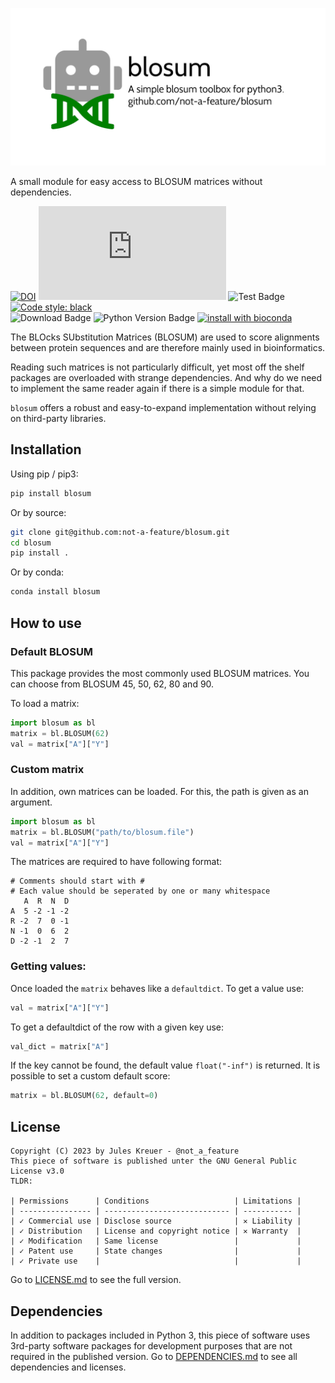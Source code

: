 ![blosum](https://github.com/not-a-feature/blosum/raw/main/blosum.png)

A small module for easy access to BLOSUM matrices without dependencies.

[![DOI](https://zenodo.org/badge/DOI/10.5281/zenodo.7084916.svg)](https://doi.org/10.5281/zenodo.7084916)
[![Citation Badge](https://api.juleskreuer.eu/citation-badge.php?doi=10.5281/zenodo.7084916)](https://juleskreuer.eu/projekte/citation-badge/)
![Test Badge](https://github.com/not-a-feature/blosum/actions/workflows/tests.yml/badge.svg)
[![Code style: black](https://img.shields.io/badge/code%20style-black-000000.svg)](https://github.com/psf/black)<br>
![Download Badge](https://img.shields.io/pypi/dm/blosum.svg)
![Python Version Badge](https://img.shields.io/pypi/pyversions/blosum)
[![install with bioconda](https://img.shields.io/badge/install%20with-bioconda-brightgreen.svg?style=flat)](http://bioconda.github.io/recipes/blosum/README.html)

The BLOcks SUbstitution Matrices (BLOSUM) are used to score alignments between protein sequences and are therefore mainly used in bioinformatics.

Reading such matrices is not particularly difficult, yet most off the shelf packages are overloaded with strange dependencies.
And why do we need to implement the same reader again if there is a simple module for that.

`blosum` offers a robust and easy-to-expand implementation without relying on third-party libraries.


## Installation
Using pip  / pip3:
```bash
pip install blosum
```
Or by source:
```bash
git clone git@github.com:not-a-feature/blosum.git
cd blosum
pip install .
```

Or by conda:
```bash
conda install blosum
```
## How to use

### Default BLOSUM
This package provides the most commonly used BLOSUM matrices.
You can choose from BLOSUM 45, 50, 62, 80 and 90.

To load a matrix:
```python
import blosum as bl
matrix = bl.BLOSUM(62)
val = matrix["A"]["Y"]
```

### Custom matrix
In addition, own matrices can be loaded. For this, the path is given as an argument.

```python
import blosum as bl
matrix = bl.BLOSUM("path/to/blosum.file")
val = matrix["A"]["Y"]
```

The matrices are required to have following format:

```
# Comments should start with #
# Each value should be seperated by one or many whitespace
   A  R  N  D
A  5 -2 -1 -2
R -2  7  0 -1
N -1  0  6  2
D -2 -1  2  7
```

### Getting values:
Once loaded the `matrix` behaves like a `defaultdict`.
To get a value use:

```python
val = matrix["A"]["Y"]
```
To get a defaultdict of the row with a given key use:

```python
val_dict = matrix["A"]
```


If the key cannot be found, the default value `float("-inf")` is returned.
It is possible to set a custom default score:
```python
matrix = bl.BLOSUM(62, default=0)
```

## License
```
Copyright (C) 2023 by Jules Kreuer - @not_a_feature
This piece of software is published unter the GNU General Public License v3.0
TLDR:

| Permissions      | Conditions                   | Limitations |
| ---------------- | ---------------------------- | ----------- |
| ✓ Commercial use | Disclose source              | ✕ Liability |
| ✓ Distribution   | License and copyright notice | ✕ Warranty  |
| ✓ Modification   | Same license                 |             |
| ✓ Patent use     | State changes                |             |
| ✓ Private use    |                              |             |
```
Go to [LICENSE.md](https://github.com/not-a-feature/blosum/blob/main/LICENSE) to see the full version.

## Dependencies
In addition to packages included in Python 3, this piece of software uses 3rd-party software packages for development purposes that are not required in the published version.
Go to [DEPENDENCIES.md](https://github.com/not-a-feature/blosum/blob/main/DEPENDENCIES.md) to see all dependencies and licenses.
